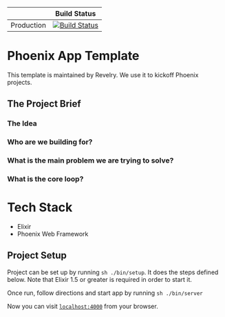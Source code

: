 |            | Build Status                                                                                                                                                                                   |
| ---------- | ---------------------------------------------------------------------------------------------------------------------------------------------------------------------------------------------- |
| Production | [![Build Status](https://travis-ci.com/revelrylabs/revelry_phoenix_quick_chat.svg?token=eDnMwv6sT4GHB9E2RzXt&branch=master)](https://travis-ci.com/revelrylabs/revelry_phoenix_quick_chat) |

# Phoenix App Template

This template is maintained by Revelry. We use it to kickoff Phoenix projects.  

## The Project Brief

### The Idea

### Who are we building for?

### What is the main problem we are trying to solve?

### What is the core loop?

# Tech Stack

- Elixir
- Phoenix Web Framework

## Project Setup

Project can be set up by running `sh ./bin/setup`. It does the steps defined below.
Note that Elixir 1.5 or greater is required in order to start it.

Once run, follow directions and start app by running `sh ./bin/server`

Now you can visit [`localhost:4000`](http://localhost:4000) from your browser.
